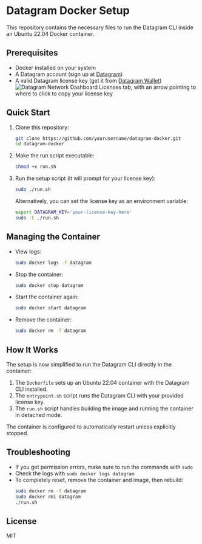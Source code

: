 # Datagram Docker Setup

This repository contains the necessary files to run the Datagram CLI inside an Ubuntu 22.04 Docker container.

## Prerequisites

- Docker installed on your system
- A Datagram account (sign up at [Datagram](https://dashboard.datagram.network?ref=535715481))
- A valid Datagram license key (get it from [Datagram Wallet](https://demo.datagram.network/wallet?tab=licenses))
![Datagram Network Dashboard Licenses tab, with an arrow pointing to where to click to copy your license key](https://azure-adequate-krill-31.mypinata.cloud/ipfs/bafkreic66kkj4pqt7orgijy2rx5676sk4gyfrmhpxtl4wgbewytd3delh4)

## Quick Start

1. Clone this repository:
   ```bash
   git clone https://github.com/yourusername/datagram-docker.git
   cd datagram-docker
   ```

2. Make the run script executable:
   ```bash
   chmod +x run.sh
   ```

3. Run the setup script (it will prompt for your license key):
   ```bash
   sudo ./run.sh
   ```
   
   Alternatively, you can set the license key as an environment variable:
   ```bash
   export DATAGRAM_KEY='your-license-key-here'
   sudo -E ./run.sh
   ```

## Managing the Container

- View logs:
  ```bash
  sudo docker logs -f datagram
  ```

- Stop the container:
  ```bash
  sudo docker stop datagram
  ```

- Start the container again:
  ```bash
  sudo docker start datagram
  ```

- Remove the container:
  ```bash
  sudo docker rm -f datagram
  ```

## How It Works

The setup is now simplified to run the Datagram CLI directly in the container:

1. The `Dockerfile` sets up an Ubuntu 22.04 container with the Datagram CLI installed.
2. The `entrypoint.sh` script runs the Datagram CLI with your provided license key.
3. The `run.sh` script handles building the image and running the container in detached mode.

The container is configured to automatically restart unless explicitly stopped.

## Troubleshooting

- If you get permission errors, make sure to run the commands with `sudo`
- Check the logs with `sudo docker logs datagram`
- To completely reset, remove the container and image, then rebuild:
  ```bash
  sudo docker rm -f datagram
  sudo docker rmi datagram
  ./run.sh
  ```

## License

MIT
